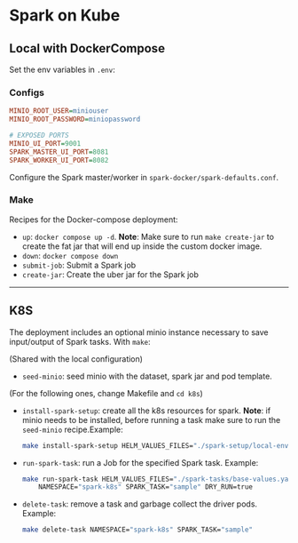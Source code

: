 # Spark on Kube

## Local with DockerCompose

Set the env variables in `.env`:

### Configs

```ini
MINIO_ROOT_USER=miniouser
MINIO_ROOT_PASSWORD=miniopassword

# EXPOSED PORTS
MINIO_UI_PORT=9001
SPARK_MASTER_UI_PORT=8081
SPARK_WORKER_UI_PORT=8082
```

Configure the Spark master/worker in `spark-docker/spark-defaults.conf`.

### Make

Recipes for the Docker-compose deployment:
- `up`: `docker compose up -d`. **Note**: Make sure to run `make create-jar` to create the fat jar that will end up inside the custom docker image.
- `down`: `docker compose down`
- `submit-job`: Submit a Spark job
- `create-jar`: Create the uber jar for the Spark job

---

## K8S

The deployment includes an optional minio instance necessary to save input/output of Spark tasks. With `make`:

(Shared with the local configuration)

- `seed-minio`: seed minio with the dataset, spark jar and pod template.

(For the following ones, change Makefile and `cd k8s`)

- `install-spark-setup`: create all the k8s resources for spark. **Note**: if minio needs to be installed, before running a task make sure to run the `seed-minio` recipe.Example:
    ```bash
    make install-spark-setup HELM_VALUES_FILES="./spark-setup/local-env-values.yaml" NAMESPACE="spark-k8s" DRY_RUN=true
    ```
- `run-spark-task`: run a Job for the specified Spark task. Example:
    ```bash
    make run-spark-task HELM_VALUES_FILES="./spark-tasks/base-values.yaml ./spark-tasks/local-env-values.yaml ./spark-tasks/task-values/local-sample.yaml" \
        NAMESPACE="spark-k8s" SPARK_TASK="sample" DRY_RUN=true
    ```
- `delete-task`: remove a task and garbage collect the driver pods. Example:
    ```bash
    make delete-task NAMESPACE="spark-k8s" SPARK_TASK="sample"
    ```
